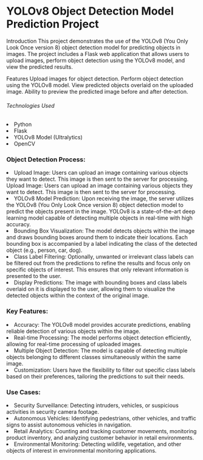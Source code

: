 <h1>YOLOv8 Object Detection Model Prediction Project</h1>
Introduction
This project demonstrates the use of the YOLOv8 (You Only Look Once version 8) object detection model for predicting objects in images. The project includes a Flask web application that allows users to upload images, perform object detection using the YOLOv8 model, and view the predicted results.

Features
Upload images for object detection.
Perform object detection using the YOLOv8 model.
View predicted objects overlaid on the uploaded image.
Ability to preview the predicted image before and after detection.
<h6>Technologies Used</h6>
<li>Python</li>
<li>Flask</li>
<li>YOLOv8 Model (Ultralytics)</li>
<li>OpenCV</li>
<h3>Object Detection Process:</h3>
<li>Upload Image: Users can upload an image containing various objects they want to detect. This image is then sent to the server for processing.</li>Upload Image: Users can upload an image containing various objects they want to detect. This image is then sent to the server for processing.

<li>YOLOv8 Model Prediction: Upon receiving the image, the server utilizes the YOLOv8 (You Only Look Once version 8) object detection model to predict the objects present in the image. YOLOv8 is a state-of-the-art deep learning model capable of detecting multiple objects in real-time with high accuracy.
</li>
<li>Bounding Box Visualization: The model detects objects within the image and draws bounding boxes around them to indicate their locations. Each bounding box is accompanied by a label indicating the class of the detected object (e.g., person, car, dog).
</li>
<li>Class Label Filtering: Optionally, unwanted or irrelevant class labels can be filtered out from the predictions to refine the results and focus only on specific objects of interest. This ensures that only relevant information is presented to the user.
</li>
<li>Display Predictions: The image with bounding boxes and class labels overlaid on it is displayed to the user, allowing them to visualize the detected objects within the context of the original image.
</li>
<h3>Key Features:</h3>
<li>Accuracy: The YOLOv8 model provides accurate predictions, enabling reliable detection of various objects within the image.</li>
<li>Real-time Processing: The model performs object detection efficiently, allowing for real-time processing of uploaded images.</li>
<li>Multiple Object Detection: The model is capable of detecting multiple objects belonging to different classes simultaneously within the same image.</li>
<li>Customization: Users have the flexibility to filter out specific class labels based on their preferences, tailoring the predictions to suit their needs.</li>
<h3>Use Cases:</h3>
<li>Security Surveillance: Detecting intruders, vehicles, or suspicious activities in security camera footage.</li>
<li> Autonomous Vehicles: Identifying pedestrians, other vehicles, and traffic signs to assist autonomous vehicles in navigation.</li>
<li>Retail Analytics: Counting and tracking customer movements, monitoring product inventory, and analyzing customer behavior in retail environments.</li>
<li>Environmental Monitoring: Detecting wildlife, vegetation, and other objects of interest in environmental monitoring applications.</li>
